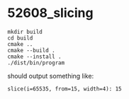 # 52608_slicing

```shell
mkdir build
cd build
cmake ..
cmake --build .
cmake --install .
./dist/bin/program
```

should output something like:

```text
slice(i=65535, from=15, width=4): 15
```
